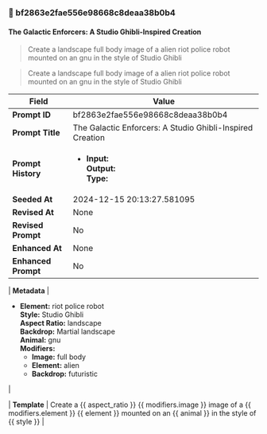

### 📜 bf2863e2fae556e98668c8deaa38b0b4

#### The Galactic Enforcers: A Studio Ghibli-Inspired Creation

> Create a landscape full body image of a alien riot police robot mounted on an gnu in the style of Studio Ghibli

> Create a landscape full body image of a alien riot police robot mounted on an gnu in the style of Studio Ghibli

| Field          | Value                                                                                                                                                                      |
|----------------|----------------------------------------------------------------------------------------------------------------------------------------------------------------------------|
| **Prompt ID**  | bf2863e2fae556e98668c8deaa38b0b4                                                                                                                                                            |
| **Prompt Title**  | The Galactic Enforcers: A Studio Ghibli-Inspired Creation                                                                                                                                                            |
| **Prompt History** | <ul><li>**Input:**  <br> **Output:**  <br> **Type:** </li></ul> |
| **Seeded At** | 2024-12-15 20:13:27.581095                                                                                                                                                   |
| **Revised At** | None                                                                                                                                                   |
| **Revised Prompt** | No                                                                                                                                                                      |
| **Enhanced At** | None                                                                                                                                                  |
| **Enhanced Prompt** | No                                                                                                                                                                    |

| **Metadata**   | <ul><li>**Element:** riot police robot <br> **Style:** Studio Ghibli <br> **Aspect Ratio:** landscape <br> **Backdrop:** Martial landscape <br> **Animal:** gnu <br> **Modifiers:**<ul><li>**Image:** full body</li><li>**Element:** alien</li><li>**Backdrop:** futuristic</li></ul></li></ul> |

| **Template**   | Create a {{ aspect_ratio }} {{ modifiers.image }} image of a {{ modifiers.element }} {{ element }} mounted on an {{ animal }} in the style of {{ style }}                                                                                                                                           |



